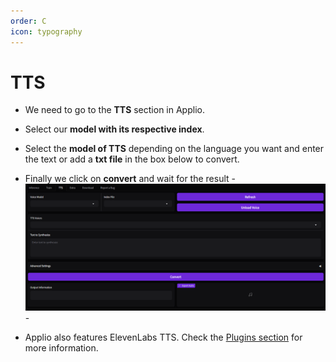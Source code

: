 ```yaml
---
order: C
icon: typography
---
```


# TTS

- We need to go to the **TTS** section in Applio.

- Select our **model with its respective index**.

- Select the **model of TTS** depending on the language you want and enter the text or add a **txt file** in the box below to convert.

- Finally we click on **convert** and wait for the result
-![](/assets/TTS.png)-

- Applio also features ElevenLabs TTS. Check the [Plugins section](/get-started/plugins.md) for more information.